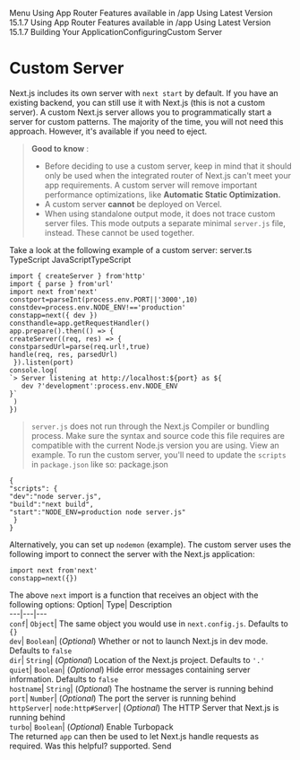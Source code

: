 Menu
Using App Router
Features available in /app
Using Latest Version
15.1.7
Using App Router
Features available in /app
Using Latest Version
15.1.7
Building Your ApplicationConfiguringCustom Server
# Custom Server
Next.js includes its own server with `next start` by default. If you have an existing backend, you can still use it with Next.js (this is not a custom server). A custom Next.js server allows you to programmatically start a server for custom patterns. The majority of the time, you will not need this approach. However, it's available if you need to eject.
> **Good to know** :
>   * Before deciding to use a custom server, keep in mind that it should only be used when the integrated router of Next.js can't meet your app requirements. A custom server will remove important performance optimizations, like **Automatic Static Optimization.**
>   * A custom server **cannot** be deployed on Vercel.
>   * When using standalone output mode, it does not trace custom server files. This mode outputs a separate minimal `server.js` file, instead. These cannot be used together.
> 

Take a look at the following example of a custom server:
server.ts
TypeScript
JavaScriptTypeScript
```
import { createServer } from'http'
import { parse } from'url'
import next from'next'
constport=parseInt(process.env.PORT||'3000',10)
constdev=process.env.NODE_ENV!=='production'
constapp=next({ dev })
consthandle=app.getRequestHandler()
app.prepare().then(() => {
createServer((req, res) => {
constparsedUrl=parse(req.url!,true)
handle(req, res, parsedUrl)
 }).listen(port)
console.log(
`> Server listening at http://localhost:${port} as ${
   dev ?'development':process.env.NODE_ENV
}`
 )
})
```

> `server.js` does not run through the Next.js Compiler or bundling process. Make sure the syntax and source code this file requires are compatible with the current Node.js version you are using. View an example.
To run the custom server, you'll need to update the `scripts` in `package.json` like so:
package.json
```
{
"scripts": {
"dev":"node server.js",
"build":"next build",
"start":"NODE_ENV=production node server.js"
 }
}
```

Alternatively, you can set up `nodemon` (example). The custom server uses the following import to connect the server with the Next.js application:
```
import next from'next'
constapp=next({})
```

The above `next` import is a function that receives an object with the following options:
Option| Type| Description  
---|---|---  
`conf`| `Object`| The same object you would use in `next.config.js`. Defaults to `{}`  
`dev`| `Boolean`| (_Optional_) Whether or not to launch Next.js in dev mode. Defaults to `false`  
`dir`| `String`| (_Optional_) Location of the Next.js project. Defaults to `'.'`  
`quiet`| `Boolean`| (_Optional_) Hide error messages containing server information. Defaults to `false`  
`hostname`| `String`| (_Optional_) The hostname the server is running behind  
`port`| `Number`| (_Optional_) The port the server is running behind  
`httpServer`| `node:http#Server`| (_Optional_) The HTTP Server that Next.js is running behind  
`turbo`| `Boolean`| (_Optional_) Enable Turbopack  
The returned `app` can then be used to let Next.js handle requests as required.
Was this helpful?
supported.
Send
